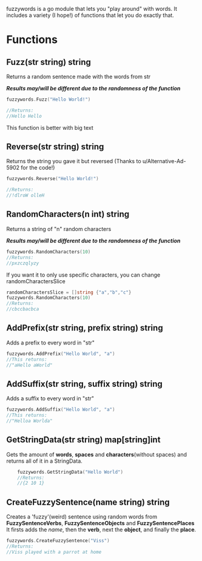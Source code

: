 fuzzywords is a go module that lets you "play around" with words. It includes a variety (I hope!) of functions that let you do exactly that.

# Functions

## Fuzz(str string) string

Returns a random sentence made with the words from str

**_Results may/will be different due to the randomness of the function_**

```go
fuzzywords.Fuzz("Hello World!")

//Returns:
//Hello Hello
```

This function is better with big text

## Reverse(str string) string

Returns the string you gave it but reversed
(Thanks to u/Alternative-Ad-5902 for the code!)

```go
fuzzywords.Reverse("Hello World!")

//Returns:
//!dlroW olleH
```

## RandomCharacters(n int) string

Returns a string of "n" random characters

**_Results may/will be different due to the randomness of the function_**

```go
fuzzywords.RandomCharacters(10)
//Returns:
//pxzczqlyzy
```

If you want it to only use specific characters, you can change randomCharactersSlice

```go
randomCharactersSlice = []string {"a","b","c"}
fuzzywords.RandomCharacters(10)
//Returns:
//cbccbacbca
```

## AddPrefix(str string, prefix string) string

Adds a prefix to every word in "str"

```go
fuzzywords.AddPrefix("Hello World", "a")
//This returns:
//"aHello aWorld"
```

## AddSuffix(str string, suffix string) string

Adds a suffix to every word in "str"

```go
fuzzywords.AddSuffix("Hello World", "a")
//This returns:
//"Helloa Worlda"
```

## GetStringData(str string) map[string]int

Gets the amount of **words**, **spaces** and **characters**(without spaces) and returns all of it in a StringData.

```go
    fuzzywords.GetStringData("Hello World")
    //Returns:
    //{2 10 1}
```

## CreateFuzzySentence(name string) string

Creates a 'fuzzy'(weird) sentence using random words from **FuzzySentenceVerbs**, **FuzzySentenceObjects** and **FuzzySentencePlaces**
It firsts adds the _name_, then the **verb**, next the **object**, and finally the **place**.

```go
fuzzywords.CreateFuzzySentence("Viss")
//Returns:
//Viss played with a parrot at home
```
